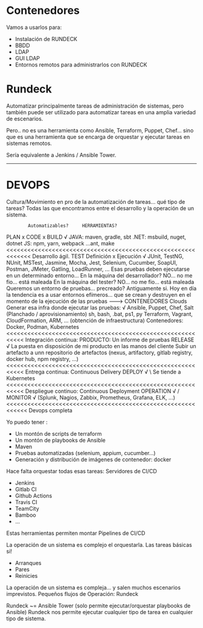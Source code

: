 
# Contenedores

Vamos a usarlos para:
- Instalación de RUNDECK
- BBDD
- LDAP
- GUI LDAP
- Entornos remotos para administrarlos con RUNDECK

# Rundeck

Automatizar principalmente tareas de administración de sistemas, pero también puede ser utilizado para automatizar tareas en una amplia variedad de escenarios.

Pero.. no es una herramienta como Ansible, Terraform, Puppet, Chef... sino que es una herramienta que se encarga de orquestar y ejecutar tareas en sistemas remotos.

Sería equivalente a Jenkins / Ansible Tower.

---

# DEVOPS

Cultura/Movimiento en pro de la automatización de tareas... qué tipo de tareas? Todas las que encontramos entre el desarrollo y la operación de un sistema.

            Automatizables?     HERRAMIENTAS?
PLAN                x
CODE                x
BUILD               √
                            JAVA: maven, gradle, sbt
                            .NET: msbuild, nuget, dotnet
                            JS:   npm, yarn, webpack
                            ...ant, make
<<<<<<<<<<<<<<<<<<<<<<<<<<<<<<<<<<<<<<<<<<<<<<<<<<<<<<<<<<<<< Desarrollo ágil.
TEST
    Definición      x
    Ejecución       √
                            JUnit, TestNG, NUnit, MSTest, Jasmine, Mocha, Jest, Selenium, Cucumber, SoapUI, Postman, JMeter, Gatling, LoadRunner, ...
    Esas pruebas deben ejecutarse en un determinado entorno...
    En la máquina del desarrollador? NO... no me fio... está maleada
    En la máquina del tester? NO... no me fio... está maleada
    Queremos un entorno de pruebas... precreado? Antiguamente si.
    Hoy en día la tendencia es a usar entornos efímeros... que se crean y destruyen en el momento de la ejecución de las pruebas ---> CONTENEDORES
    Clouds
        Generar esa infra donde ejecutar las pruebas: 
                    √       Ansible, Puppet, Chef, Salt (Planchado / aprovisionamiento)
                            sh, bash, .bat, ps1, py
                            Terraform, Vagrant, CloudFormation, ARM, ... (obtención de infraestructura)
                            Contenedores: Docker, Podman, Kubernetes
<<<<<<<<<<<<<<<<<<<<<<<<<<<<<<<<<<<<<<<<<<<<<<<<<<<<<<<<<<< Integración continua: PRODUCTO: Un informe de pruebas
RELEASE             √
    La puesta en disposición de mi producto en las manos del cliente 
        Subir un artefacto a unn repositorio de artefactos (nexus, artifactory, gitlab registry, docker hub, npm registry, ...)
<<<<<<<<<<<<<<<<<<<<<<<<<<<<<<<<<<<<<<<<<<<<<<<<<<<<<<<<<<< Entrega continua: Continuous Delivery
DEPLOY              √   \   Se tiende a Kubernetes
<<<<<<<<<<<<<<<<<<<<<<<<<<<<<<<<<<<<<<<<<<<<<<<<<<<<<<<<<<< Despliegue continuo: Continuous Deployment
OPERATION           √   /
MONITOR             √   (Splunk, Nagios, Zabbix, Prometheus, Grafana, ELK, ...)
<<<<<<<<<<<<<<<<<<<<<<<<<<<<<<<<<<<<<<<<<<<<<<<<<<<<<<<<<<<< Devops completa

Yo puedo tener :
- Un montón de scripts de terraform
- Un montón de playbooks de Ansible
- Maven
- Pruebas automatizadas (selenium, appium, cucumber...)
- Generación y distribución de imágenes de contenedor: docker

Hace falta orquestar todas esas tareas: Servidores de CI/CD
- Jenkins
- Gitlab CI
- Github Actions
- Travis CI
- TeamCity
- Bamboo
- ...

Estas herramientas permiten montar Pipelines de CI/CD

La operación de un sistema es complejo el orquestarla. Las tareas básicas si!
- Arranques
- Pares
- Reinicies

La operación de un sistema es compleja... y salen muchos escenarios imprevistos.
Pequeños flujos de Operación: Rundeck

Rundeck ~= Ansible Tower (solo permite ejecutar/orquestar playbooks de Ansible)
Rundeck nos permite ejecutar cualquier tipo de tarea en cualquier tipo de sistema.